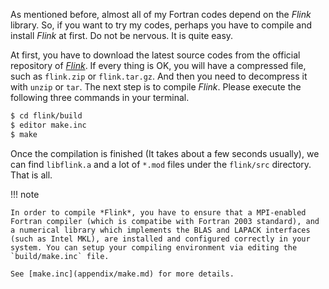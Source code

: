 As mentioned before, almost all of my Fortran codes depend on the *Flink* library. So, if you want to try my codes, perhaps you have to compile and install *Flink* at first. Do not be nervous. It is quite easy.

At first, you have to download the latest source codes from the official repository of [*Flink*](https://github.com/huangli712/flink). If every thing is OK, you will have a compressed file, such as `flink.zip` or `flink.tar.gz`. And then you need to decompress it with `unzip` or `tar`. The next step is to compile *Flink*. Please execute the following three commands in your terminal.

```sh
$ cd flink/build
$ editor make.inc
$ make
```

Once the compilation is finished (It takes about a few seconds usually), we can find `libflink.a` and a lot of `*.mod` files under the `flink/src` directory. That is all.

!!! note

    In order to compile *Flink*, you have to ensure that a MPI-enabled Fortran compiler (which is compatibe with Fortran 2003 standard), and a numerical library which implements the BLAS and LAPACK interfaces (such as Intel MKL), are installed and configured correctly in your system. You can setup your compiling environment via editing the `build/make.inc` file.

    See [make.inc](appendix/make.md) for more details.
